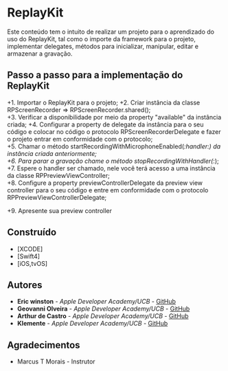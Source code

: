 # ReplayKit

Este conteúdo tem o intuito de realizar um projeto para o aprendizado do uso do ReplayKit, tal como o importe da framework para o projeto, implementar delegates, métodos para inicializar, manipular, editar e armazenar a gravação.  

## Passo a passo para a implementação do ReplayKit 
+1. Importar o ReplayKit para o projeto; 
+2. Criar instância da classe RPScreenRecorder => RPScreenRecorder.shared();  
+3. Verificar a disponibilidade por meio da property "available" da instância criada; 
+4. Configurar a property de delegate da instância para o seu código e colocar no código o protocolo RPScreenRecorderDelegate e fazer o projeto entrar em conformidade com o protocolo;  
+5. Chamar o método startRecordingWithMicrophoneEnabled(_:handler:) da instância criada anteriormente;  
+6. Para parar a gravação chame o método stopRecordingWithHandler(_:);  
+7. Espere o handler ser chamado, nele você terá acesso a uma instância da classe RPPreviewViewController;  
+8. Configure a property  previewControllerDelegate da preview view controller para o seu código e entre em conformidade com o protocolo RPPreviewViewControllerDelegate;

+9. Apresente sua preview controller
 

## Construído

* [XCODE]
* [Swift4]
* [iOS,tvOS]

## Autores


* **Eric winston** - *Apple Developer Academy/UCB* - [GitHub](https://github.com/EricWinston)
* **Geovanni Olveira** - *Apple Developer Academy/UCB* - [GitHub](https://github.com/Geovannioj)
* **Arthur de Castro** - *Apple Developer Academy/UCB* - [GitHub](https://github.com/ravinzin)
* **Klemente** - *Apple Developer Academy/UCB* - [GitHub]()

## Agradecimentos

* Marcus T Morais - Instrutor
